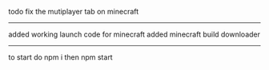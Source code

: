 todo 
fix the mutiplayer tab on minecraft




---

added
 working launch code for minecraft
 added minecraft build downloader

---


to start do
npm i 
then npm start
